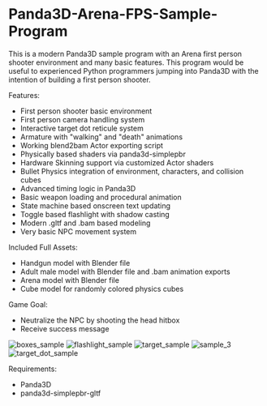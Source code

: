 # Panda3D-Arena-FPS-Sample-Program
This is a modern Panda3D sample program with an Arena first person shooter environment and many basic features. This program would be useful to experienced Python programmers jumping into Panda3D with the intention of building a first person shooter.

Features:
- First person shooter basic environment
- First person camera handling system
- Interactive target dot reticule system
- Armature with "walking" and "death" animations
- Working blend2bam Actor exporting script
- Physically based shaders via panda3d-simplepbr
- Hardware Skinning support via customized Actor shaders
- Bullet Physics integration of environment, characters, and collision cubes
- Advanced timing logic in Panda3D
- Basic weapon loading and procedural animation
- State machine based onscreen text updating
- Toggle based flashlight with shadow casting
- Modern .gltf and .bam based modeling
- Very basic NPC movement system 

Included Full Assets:
- Handgun model with Blender file
- Adult male model with Blender file and .bam animation exports
- Arena model with Blender file
- Cube model for randomly colored physics cubes

Game Goal:
- Neutralize the NPC by shooting the head hitbox
- Receive success message

![boxes_sample](https://user-images.githubusercontent.com/3117958/115658620-582e0e80-a2f6-11eb-974f-e026cd7a5c63.png)
![flashlight_sample](https://user-images.githubusercontent.com/3117958/115658634-5ebc8600-a2f6-11eb-9908-6d2592d8571a.png)
![target_sample](https://user-images.githubusercontent.com/3117958/115130068-87b4e200-9fa9-11eb-9db8-6c0ccb8f44c4.png)
![sample_3](https://user-images.githubusercontent.com/3117958/115130069-8a173c00-9fa9-11eb-9b26-10b824866a25.png)
![target_dot_sample](https://user-images.githubusercontent.com/3117958/115130071-8c799600-9fa9-11eb-9084-2f7c3352852d.png)

Requirements: 
- Panda3D
- panda3d-simplepbr-gltf
